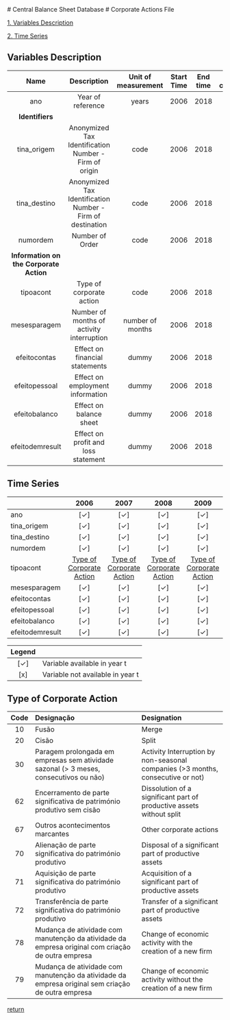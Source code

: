<meta charset="utf-8"/>
# Central Balance Sheet Database
# Corporate Actions File

[1. Variables Description](#variables-description)

[2. Time Series](#time-series)


## Variables Description

| Name | Description | Unit of measurement | Start Time | End time | Changes in classification |
| :--------: | :-------------: | :-------: | :-----: | :-----: | :-----: |
| ano | Year of reference | years | 2006 | 2018 | no |
| **Identifiers** |
| tina_origem | Anonymized Tax Identification Number - Firm of origin | code | 2006 | 2018 | no |
| tina_destino | Anonymized Tax Identification Number - Firm of destination | code | 2006 | 2018 | no |
| numordem | Number of Order | code | 2006 | 2018 | no |
| **Information on the Corporate Action**  |       |      |      |     |        |
| tipoacont | Type of corporate action | code | 2006 | 2018 | no |
| mesesparagem | Number of months of activity interruption | number of months | 2006 | 2018 | no |
| efeitocontas |  Effect on financial statements | dummy | 2006 | 2018 | no |
| efeitopessoal | Effect on employment information | dummy | 2006 | 2018 | no |
| efeitobalanco | Effect on balance sheet | dummy | 2006 | 2018 | no |
| efeitodemresult | Effect on profit and loss statement | dummy | 2006 | 2018 | no |




## Time Series

|     |   2006 | 2007 | 2008 | 2009 | 2010 | 2011 | 2012 | 2013 | 2014 | 2015 | 2016 | 2017 | 2018 |
| :--- |  :---: | :---: |  :---: |  :---: |  :---: |  :---: |  :---: |  :---: |  :---: |  :---: | :---: | :---: | :---: |   
| ano |	[✓] | [✓]	| [✓] | [✓] | [✓] | [✓] | [✓] | [✓] | [✓] | [✓] | [✓] | [✓] | [✓] |
| tina_origem | [✓] | [✓]	| [✓] | [✓] | [✓] | [✓] | [✓] | [✓] | [✓] | [✓] | [✓] | [✓] | [✓] |
| tina_destino | [✓] | [✓]	| [✓] | [✓] | [✓] | [✓] | [✓] | [✓] | [✓] | [✓] | [✓] | [✓] | [✓] |
| numordem | [✓] | [✓]	| [✓] | [✓] | [✓] | [✓] | [✓] | [✓] | [✓] | [✓] | [✓] | [✓] | [✓] |
| tipoacont  | [Type of Corporate Action](#type-of-corporate-action) | [Type of Corporate Action](#type-of-corporate-action)	| [Type of Corporate Action](#type-of-corporate-action) | [Type of Corporate Action](#type-of-corporate-action) | [Type of Corporate Action](#type-of-corporate-action) | [Type of Corporate Action](#type-of-corporate-action) | [Type of Corporate Action](#type-of-corporate-action) | [Type of Corporate Action](#type-of-corporate-action) | [Type of Corporate Action](#type-of-corporate-action) | [Type of Corporate Action](#type-of-corporate-action) | [Type of Corporate Action](#type-of-corporate-action) | [Type of Corporate Action](#type-of-corporate-action) | [Type of Corporate Action](#type-of-corporate-action) |
| mesesparagem | [✓] | [✓]	| [✓] | [✓] | [✓] | [✓] | [✓] | [✓] | [✓] | [✓] | [✓] | [✓] | [✓] |
| efeitocontas | [✓] | [✓]	| [✓] | [✓] | [✓] | [✓] | [✓] | [✓] | [✓] | [✓] | [✓] | [✓] | [✓] |
| efeitopessoal | [✓] | [✓]	| [✓] | [✓] | [✓] | [✓] | [✓] | [✓] | [✓] | [✓] | [✓] | [✓] | [✓] |
| efeitobalanco | [✓] | [✓]	| [✓] | [✓] | [✓] | [✓] | [✓] | [✓] | [✓] | [✓] | [✓] | [✓] | [✓] |
| efeitodemresult |  [✓] | [✓]	| [✓] | [✓] | [✓] | [✓] | [✓] | [✓] | [✓] | [✓] | [✓] | [✓] | [✓] |


| Legend |    |
| :---: | :------ |
| [✓] | Variable available in year t |
| [x] | Variable not available in year t |


## Type of Corporate Action

| Code | Designação | Designation |
| :---: | :--- | :--- |
| 10 | Fusão | Merge |
| 20 | Cisão | Split |
| 30 | Paragem prolongada em empresas sem atividade sazonal (> 3 meses, consecutivos ou não) | Activity Interruption by non-seasonal companies (>3 months, consecutive or not) |
| 62 | Encerramento de parte significativa de património produtivo sem cisão | Dissolution of a significant part of productive assets without split |
| 67 | Outros acontecimentos marcantes | Other corporate actions |
| 70 | Alienação de parte significativa do património produtivo | Disposal of a significant part of productive assets |
| 71 | Aquisição de parte significativa do património produtivo | Acquisition of a significant part of productive assets |
| 72 | Transferência de parte significativa do património produtivo | Transfer of a significant part of productive assets |
| 78 | Mudança de atividade com manutenção da atividade da empresa original  com criação de outra empresa | Change of economic activity with the creation of a new firm |
| 79 | Mudança de atividade com manutenção da atividade da empresa original  sem criação de outra empresa | Change of economic activity without the creation of a new firm |

[return](#time-series)







